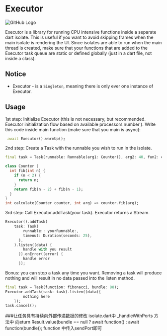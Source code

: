 # Executor

![GitHub Logo](images/logo2.jpg)

Executor is a library for running CPU intensive functions inside a separate dart isolate. This is useful if you want to avoid skipping frames when the main isolate is rendering the UI. Since isolates are able to run when the main thread is created, make sure that your functions that are added to the Executor task queue are static or defined globally (just in a dart file, not inside a class).

## Notice

- Executor - is a `Singleton`, meaning there is only ever one instance of Executor.

## Usage

1st step: Initialize Executor (this is not necessary, but recommended. Executor initialization flow based on available processors number ). Write this code inside main function (make sure that you main is async):

```dart
 await Executor().warmUp();
```

2nd step: Create a Task with the runnable you wish to run in the isolate.

```dart
final task = Task(runnable: Runnable(arg1: Counter(), arg2: 40, fun2: calculate));

class Counter {
  int fib(int n) {
    if (n < 2) {
      return n;
    }
    return fib(n - 2) + fib(n - 1);
  }
}
int calculate(Counter counter, int arg) => counter.fib(arg);

```

3rd step: Call Executor.addTask(your task). Executor returns a Stream.

```dart
Executor().addTask(
    task: Task(
        runnable:: yourRunnable:,
        timeout: Duration(seconds: 25),
      ),
    ).listen((data) {
        handle with you result
      }).onError((error) {
        handle error
      });
```

Bonus: you can stop a task any time you want. Removing a task will produce nothing
and will result in no data passed into the listen method.

```dart
final task = Task(function: fibonacci, bundle: 88);
Executor.addTask(task: task).listen((data){
        nothing here
    });
task.cancel();
```



###让任务具有持续向外部传递数据的修改
isolate.dart中
_handleWithPorts 方法中
向eturn Result.value(bundle == null ? await function() : await function(bundle));  function 中传入sendPort即可

